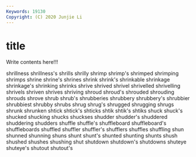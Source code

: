 ```yaml
---
Keywords: 19130
Copyright: (C) 2020 Junjie Li
---
```


# title

Write contents here!!!

shrillness
shrillness's 
shrills 
shrilly 
shrimp 
shrimp's 
shrimped 
shrimping 
shrimps 
shrine 
shrine's
shrines 
shrink 
shrink's 
shrinkable 
shrinkage 
shrinkage's 
shrinking 
shrinks 
shrive 
shrived
shrivel 
shrivelled 
shrivelling 
shrivels 
shriven 
shrives 
shriving 
shroud 
shroud's 
shrouded
shrouding 
shrouds 
shrove 
shrub 
shrub's 
shrubberies 
shrubbery 
shrubbery's 
shrubbier 
shrubbiest
shrubby 
shrubs 
shrug 
shrug's 
shrugged 
shrugging 
shrugs 
shrunk 
shrunken 
shtick
shtick's 
shticks 
shtik 
shtik's 
shtiks 
shuck 
shuck's 
shucked 
shucking 
shucks
shuckses 
shudder 
shudder's 
shuddered 
shuddering 
shudders 
shuffle 
shuffle's 
shuffleboard 
shuffleboard's
shuffleboards 
shuffled 
shuffler 
shuffler's 
shufflers 
shuffles 
shuffling 
shun 
shunned 
shunning
shuns 
shunt 
shunt's 
shunted 
shunting 
shunts 
shush 
shushed 
shushes 
shushing
shut 
shutdown 
shutdown's 
shutdowns 
shuteye 
shuteye's 
shutout 
shutout's 
